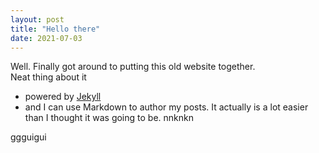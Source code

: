 ```yaml
---
layout: post
title: "Hello there"
date: 2021-07-03
---
```


Well. Finally got around to putting this old website together.   
Neat thing about it
   
- powered by [Jekyll](http://jekyllrb.com)     
- and I can use Markdown to author my posts. It actually is a lot easier than I thought it was going to be.
 nnknkn    
 
 
 
 ggguigui
